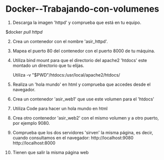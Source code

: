 # Docker--Trabajando-con-volumenes

   1. Descarga la imagen 'httpd' y comprueba que está en tu equipo.

$docker $pull$ $httpd$

   2. Crea un contenedor con el nombre 'asir_httpd'.

   3. Mapea el puerto 80 del contenedor con el puerto 8000 de tu máquina.


   4. Utiliza bind mount para que el directorio del apache2 'htdocs' este montado un directorio que tu elijas.

        Utiliza -v "$PWD"/htdocs:/usr/local/apache2/htdocs/

   5. Realiza un 'hola mundo' en html y comprueba que accedes desde el navegador.


   6. Crea un contenedor 'asir_web1' que use este volumen para el 'htdocs'


   7. Utiliza Code para hacer un hola mundo en html


   8. Crea otro contenedor 'asir_web2' con el mismo volumen y a otro puerto, por ejemplo 9080.


   9. Comprueba que los dos servidores 'sirven' la misma página, es decir, cuando consultamos en el navegador:
        http://localhost:9080 
        http://localhost:8000


   10. Tienen que salir la misma página web

